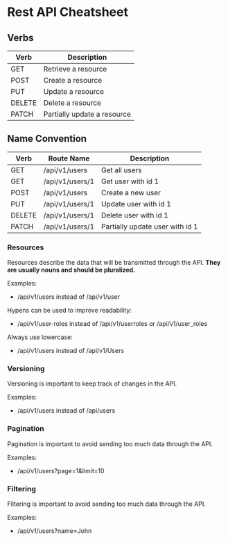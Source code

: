 # Rest API Cheatsheet

## Verbs

| Verb | Description |
| --- | --- |
| GET | Retrieve a resource |
| POST | Create a resource |
| PUT | Update a resource |
| DELETE | Delete a resource |
| PATCH | Partially update a resource |

## Name Convention

| Verb | Route Name | Description |
| --- | --- | --- |
| GET | /api/v1/users | Get all users |
| GET | /api/v1/users/1 | Get user with id 1 |
| POST | /api/v1/users | Create a new user |
| PUT | /api/v1/users/1 | Update user with id 1 |
| DELETE | /api/v1/users/1 | Delete user with id 1 |
| PATCH | /api/v1/users/1 | Partially update user with id 1 |

### Resources

Resources describe the data that will be transmitted through the API. 
**They are usually nouns and should be pluralized.**

Examples:

- /api/v1/users instead of /api/v1/user

Hypens can be used to improve readability:

- /api/v1/user-roles instead of /api/v1/userroles or /api/v1/user_roles

Always use lowercase:

- /api/v1/users instead of /api/v1/Users

### Versioning

Versioning is important to keep track of changes in the API.

Examples:

- /api/v1/users instead of /api/users

### Pagination

Pagination is important to avoid sending too much data through the API.

Examples:

- /api/v1/users?page=1&limit=10

### Filtering

Filtering is important to avoid sending too much data through the API.

Examples:

- /api/v1/users?name=John
